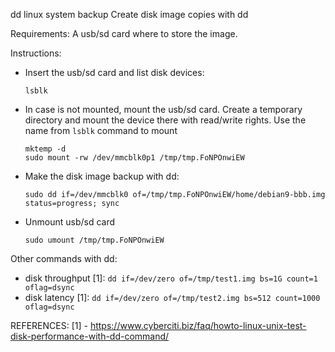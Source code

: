 dd linux system backup
Create disk image copies with dd

Requirements:
  A usb/sd card where to store the image.

Instructions:

- Insert the usb/sd card and list disk devices:
    ```
    lsblk
    ```

- In case is not mounted, mount the usb/sd card.
  Create a temporary directory and mount the device there with read/write rights.
  Use the name from `lsblk` command to mount
    ```
    mktemp -d
    sudo mount -rw /dev/mmcblk0p1 /tmp/tmp.FoNPOnwiEW
    ```

- Make the disk image backup with dd:
    ```
    sudo dd if=/dev/mmcblk0 of=/tmp/tmp.FoNPOnwiEW/home/debian9-bbb.img status=progress; sync
    ```

- Unmount usb/sd card
    ```
    sudo umount /tmp/tmp.FoNPOnwiEW
    ```

Other commands with dd:
- disk throughput [1]:
  `dd if=/dev/zero of=/tmp/test1.img bs=1G count=1 oflag=dsync`
- disk latency [1]:
  `dd if=/dev/zero of=/tmp/test2.img bs=512 count=1000 oflag=dsync`


REFERENCES:
[1] - https://www.cyberciti.biz/faq/howto-linux-unix-test-disk-performance-with-dd-command/